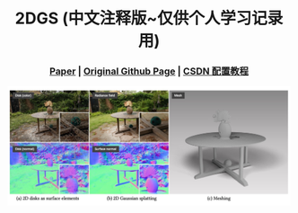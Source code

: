 [comment]: <> (# 2DGS)

<!-- PROJECT LOGO -->

<p align="center">

  <h1 align="center"> 2DGS (中文注释版~仅供个人学习记录用)
  </h1>

[comment]: <> (  <h2 align="center">PAPER</h2>)
  <h3 align="center">
  <a href="https://arxiv.org/pdf/2403.17888">Paper</a> 
  | <a href="https://github.com/hbb1/2d-gaussian-splatting">Original Github Page</a>
  | <a href="https://blog.csdn.net/gwplovekimi/article/details/139115674?spm=1001.2014.3001.5501">CSDN 配置教程</a>
  </h3>
  <div align="center"></div>

<div align=center>

![Teaser image](assets/teaser.jpg)

</div>

<br>
